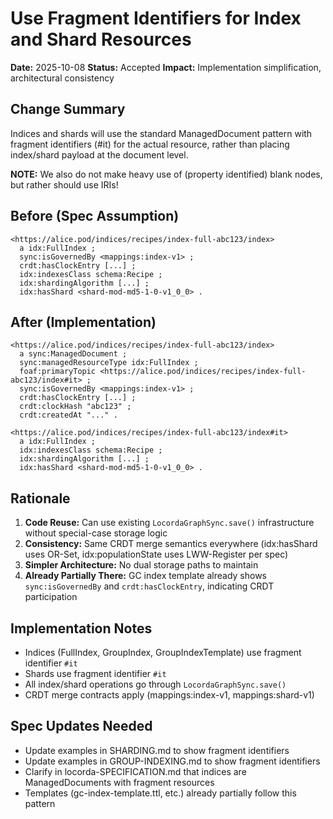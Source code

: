 # Use Fragment Identifiers for Index and Shard Resources

**Date:** 2025-10-08
**Status:** Accepted
**Impact:** Implementation simplification, architectural consistency

## Change Summary

Indices and shards will use the standard ManagedDocument pattern with fragment identifiers (#it) for the actual resource, rather than placing index/shard payload at the document level.

**NOTE:** We also do not make heavy use of (property identified) blank nodes, but rather should use IRIs!

## Before (Spec Assumption)

```turtle
<https://alice.pod/indices/recipes/index-full-abc123/index>
  a idx:FullIndex ;
  sync:isGovernedBy <mappings:index-v1> ;
  crdt:hasClockEntry [...] ;
  idx:indexesClass schema:Recipe ;
  idx:shardingAlgorithm [...] ;
  idx:hasShard <shard-mod-md5-1-0-v1_0_0> .
```

## After (Implementation)

```turtle
<https://alice.pod/indices/recipes/index-full-abc123/index>
  a sync:ManagedDocument ;
  sync:managedResourceType idx:FullIndex ;
  foaf:primaryTopic <https://alice.pod/indices/recipes/index-full-abc123/index#it> ;
  sync:isGovernedBy <mappings:index-v1> ;
  crdt:hasClockEntry [...] ;
  crdt:clockHash "abc123" ;
  crdt:createdAt "..." .

<https://alice.pod/indices/recipes/index-full-abc123/index#it>
  a idx:FullIndex ;
  idx:indexesClass schema:Recipe ;
  idx:shardingAlgorithm [...] ;
  idx:hasShard <shard-mod-md5-1-0-v1_0_0> .
```

## Rationale

1. **Code Reuse:** Can use existing `LocordaGraphSync.save()` infrastructure without special-case storage logic
2. **Consistency:** Same CRDT merge semantics everywhere (idx:hasShard uses OR-Set, idx:populationState uses LWW-Register per spec)
3. **Simpler Architecture:** No dual storage paths to maintain
4. **Already Partially There:** GC index template already shows `sync:isGovernedBy` and `crdt:hasClockEntry`, indicating CRDT participation

## Implementation Notes

- Indices (FullIndex, GroupIndex, GroupIndexTemplate) use fragment identifier `#it`
- Shards use fragment identifier `#it`
- All index/shard operations go through `LocordaGraphSync.save()`
- CRDT merge contracts apply (mappings:index-v1, mappings:shard-v1)

## Spec Updates Needed

- Update examples in SHARDING.md to show fragment identifiers
- Update examples in GROUP-INDEXING.md to show fragment identifiers
- Clarify in locorda-SPECIFICATION.md that indices are ManagedDocuments with fragment resources
- Templates (gc-index-template.ttl, etc.) already partially follow this pattern
